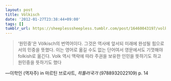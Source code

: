 ```yaml
---
layout: post
title: Völkisch
date: '2012-01-27T23:38:44+09:00'
tags: []
tumblr_url: https://sheeplesssheepless.tumblr.com/post/16460043197/volkisch
---
```

> ‘원민중'은 Völkisch의 번역어이다. 그것은 역사에 앞서되 미래에 완성될 힘으로서의 민중을 뜻했다. 이는 영어로 옮길 수도 없는 단어여서 영문에서도 기껏해야 folkish로 옮긴다. Volk 역시 맥락에 따라 주권을 보유한 인민을 뜻하기도 하고 원민중을 뜻하기도 했다

—이학인 (역자주) in 마르틴 브로샤트, _히틀러국가_ (9788932022109) p. 14
